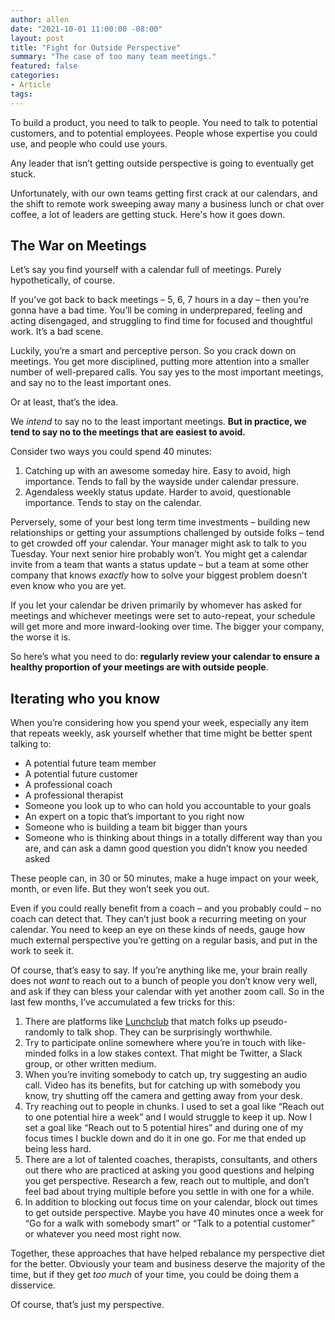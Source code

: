 ```yaml
---
author: allen
date: "2021-10-01 11:00:00 -08:00"
layout: post
title: "Fight for Outside Perspective"
summary: "The case of too many team meetings."
featured: false
categories:
- Article
tags:
---
```


To build a product, you need to talk to people. You need to talk to potential customers, and to potential employees. People whose expertise you could use, and people who could use yours.

Any leader that isn’t getting outside perspective is going to eventually get stuck.

Unfortunately, with our own teams getting first crack at our calendars, and the shift to remote work sweeping away many a business lunch or chat over coffee, a lot of leaders are getting stuck. Here's how it goes down.

## The War on Meetings
Let’s say you find yourself with a calendar full of meetings. Purely hypothetically, of course.

If you’ve got back to back meetings – 5, 6, 7 hours in a day – then you’re gonna have a bad time. You’ll be coming in underprepared, feeling and acting disengaged, and struggling to find time for focused and thoughtful work. It’s a bad scene.

Luckily, you’re a smart and perceptive person. So you crack down on meetings. You get more disciplined, putting more attention into a smaller number of well-prepared calls. You say yes to the most important meetings, and say no to the least important ones.

Or at least, that’s the idea.

We *intend* to say no to the least important meetings. **But in practice, we tend to say no to the meetings that are easiest to avoid.**

Consider two ways you could spend 40 minutes:

1. Catching up with an awesome someday hire. Easy to avoid, high importance. Tends to fall by the wayside under calendar pressure.
2. Agendaless weekly status update. Harder to avoid, questionable importance. Tends to stay on the calendar.

Perversely, some of your best long term time investments – building new relationships or getting your assumptions challenged by outside folks – tend to get crowded off your calendar. Your manager might ask to talk to you Tuesday. Your next senior hire probably won’t. You might get a calendar invite from a team that wants a status update – but a team at some other company that knows *exactly* how to solve your biggest problem doesn’t even know who you are yet.

If you let your calendar be driven primarily by whomever has asked for meetings and whichever meetings were set to auto-repeat, your schedule will get more and more inward-looking over time. The bigger your company, the worse it is.

So here’s what you need to do: **regularly review your calendar to ensure a healthy proportion of your meetings are with outside people**.

## Iterating who you know

When you’re considering how you spend your week, especially any item that repeats weekly, ask yourself whether that time might be better spent talking to:

- A potential future team member
- A potential future customer
- A professional coach
- A professional therapist
- Someone you look up to who can hold you accountable to your goals
- An expert on a topic that’s important to you right now
- Someone who is building a team bit bigger than yours
- Someone who is thinking about things in a totally different way than you are, and can ask a damn good question you didn’t know you needed asked

These people can, in 30 or 50 minutes, make a huge impact on your week, month, or even life. But they won’t seek you out.

Even if you could really benefit from a coach – and you probably could – no coach can detect that. They can’t just book a recurring meeting on your calendar. You need to keep an eye on these kinds of needs, gauge how much external perspective you’re getting on a regular basis, and put in the work to seek it.

Of course, that’s easy to say. If you’re anything like me, your brain really does not *want* to reach out to a bunch of people you don’t know very well, and ask if they can bless your calendar with yet another zoom call. So in the last few months, I’ve accumulated a few tricks for this:

1. There are platforms like [Lunchclub](https://lunchclub.com/?invite_code=allenp4) that match folks up pseudo-randomly to talk shop. They can be surprisingly worthwhile.
2. Try to participate online somewhere where you’re in touch with like-minded folks in a low stakes context. That might be Twitter, a Slack group, or other written medium.
3. When you’re inviting somebody to catch up, try suggesting an audio call. Video has its benefits, but for catching up with somebody you know, try shutting off the camera and getting away from your desk.
4. Try reaching out to people in chunks. I used to set a goal like “Reach out to one potential hire a week” and I would struggle to keep it up. Now I set a goal like “Reach out to 5 potential hires” and during one of my focus times I buckle down and do it in one go. For me that ended up being less hard.
5. There are a lot of talented coaches, therapists, consultants, and others out there who are practiced at asking you good questions and helping you get perspective. Research a few, reach out to multiple, and don’t feel bad about trying multiple before you settle in with one for a while.
6. In addition to blocking out focus time on your calendar, block out times to get outside perspective. Maybe you have 40 minutes once a week for “Go for a walk with somebody smart” or “Talk to a potential customer” or whatever you need most right now.

Together, these approaches that have helped rebalance my perspective diet for the better. Obviously your team and business deserve the majority of the time, but if they get *too much* of your time, you could be doing them a disservice.

Of course, that’s just my perspective.
